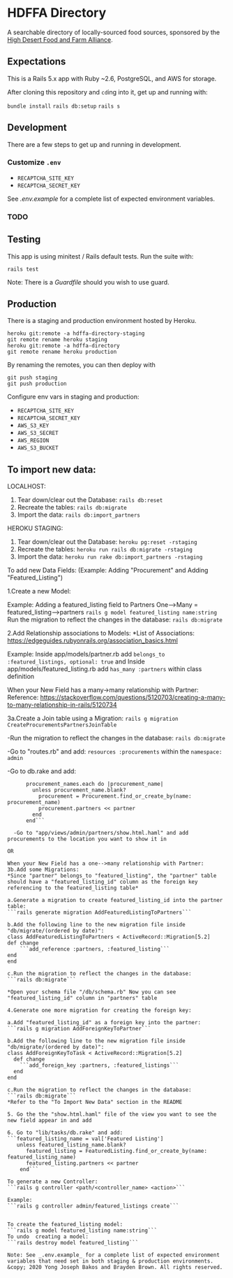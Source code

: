 # HDFFA Directory

A searchable directory of locally-sourced food sources, sponsored by the
[High Desert Food and Farm Alliance](https://www.hdffa.org).

## Expectations

This is a Rails 5.x app with Ruby \~2.6, PostgreSQL, and AWS for storage.

After cloning this repository and `cd`ing into it, get up and running with:

`bundle install`
`rails db:setup`
`rails s`

## Development

There are a few steps to get up and running in development.

### Customize `.env`

* `RECAPTCHA_SITE_KEY`
* `RECAPTCHA_SECRET_KEY`

See _.env.example_ for a complete list of expected environment variables.

### TODO

## Testing

This app is using minitest / Rails default tests. Run the suite with:

`rails test`

Note: There is a _Guardfile_ should you wish to use guard.

## Production

There is a staging and production environment hosted by Heroku.

```
heroku git:remote -a hdffa-directory-staging
git remote rename heroku staging
heroku git:remote -a hdffa-directory
git remote rename heroku production
```

By renaming the remotes, you can then deploy with

```
git push staging
git push production
```

Configure env vars in staging and production:

* `RECAPTCHA_SITE_KEY`
* `RECAPTCHA_SECRET_KEY`
* `AWS_S3_KEY`
* `AWS_S3_SECRET`
* `AWS_REGION`
* `AWS_S3_BUCKET`


## To import new data:

LOCALHOST:
1. Tear down/clear out the Database:
```rails db:reset```
2. Recreate the tables:
```rails db:migrate```
3. Import the data:
```rails db:import_partners```

HEROKU STAGING:
1. Tear down/clear out the Database:
```heroku pg:reset -rstaging```
2. Recreate the tables:
```heroku run rails db:migrate -rstaging```
3. Import the data:
```heroku run rake db:import_partners -rstaging```

To add new Data Fields:
(Example: Adding "Procurement" and Adding "Featured_Listing") 

1.Create a new Model: 

Example: Adding a featured_listing field to Partners
One-->Many = featured_listing-->partners
```rails g model featured_listing name:string```
Run the migration to reflect the changes in the database:
```rails db:migrate```

2.Add Relationship associations to Models:
*List of Associations: https://edgeguides.rubyonrails.org/association_basics.html

Example: Inside app/models/partner.rb add ```belongs_to :featured_listings, optional: true``` and 
Inside app/models/featured_listing.rb add ```has_many :partners``` within class definition

When your New Field has a many->many relationship with Partner: 
Reference: https://stackoverflow.com/questions/5120703/creating-a-many-to-many-relationship-in-rails/5120734

3a.Create a Join table using a Migration: 
```rails g migration CreateProcurementsPartnersJoinTable```

  -Run the migration to reflect the changes in the database:
```rails db:migrate```

  -Go to "routes.rb" and add: 
```resources :procurements``` within the ``namespace: admin``

  -Go to db.rake and add:
```procurement_names = val['Procurement'].to_s().split(', ')
      procurement_names.each do |procurement_name|
        unless procurement_name.blank?
          procurement = Procurement.find_or_create_by(name: procurement_name)
          procurement.partners << partner
        end
      end```

  -Go to "app/views/admin/partners/show.html.haml" and add procurements to the location you want to show it in

OR

When your New Field has a one-->many relationship with Partner:
3b.Add some Migrations:
*Since "partner" belongs_to "featured_listing", the "partner" table should have a "featured_listing_id" column as the foreign key
referencing to the featured_listing table*

a.Generate a migration to create featured_listing_id into the partner table:
```rails generate migration AddFeaturedListingToPartners```

b.Add the following line to the new migration file inside "db/migrate/(ordered by date)":
class AddFeaturedListingToPartners < ActiveRecord::Migration[5.2]
def change
    ```add_reference :partners, :featured_listing```
end
end

c.Run the migration to reflect the changes in the database:
```rails db:migrate```

*Open your schema file "/db/schema.rb" Now you can see "featured_listing_id" column in "partners" table

4.Generate one more migration for creating the foreign key:

a.Add "featured_listing_id" as a foreign key into the partner:
```rails g migration AddForeignKeyToPartner```

b.Add the following line to the new migration file inside "db/migrate/(ordered by date)":
class AddForeignKeyToTask < ActiveRecord::Migration[5.2]
  def change
    ```add_foreign_key :partners, :featured_listings```
  end
end

c.Run the migration to reflect the changes in the database:
```rails db:migrate```
*Refer to the "To Import New Data" section in the README

5. Go the the "show.html.haml" file of the view you want to see the new field appear in and add

6. Go to "lib/tasks/db.rake" and add:
```featured_listing_name = val['Featured Listing']
   unless featured_listing_name.blank?
      featured_listing = FeaturedListing.find_or_create_by(name: featured_listing_name)
      featured_listing.partners << partner
    end```

To generate a new Controller:
```rails g controller <path/<controller_name> <action>```

Example: 
```rails g controller admin/featured_listings create```


To create the featured_listing model:
```rails g model featured_listing name:string```
To undo  creating a model:
```rails destroy model featured_listing```

Note: See _.env.example_ for a complete list of expected environment
variables that need set in both staging & production environments.
&copy; 2020 Yong Joseph Bakos and Brayden Brown. All rights reserved.
